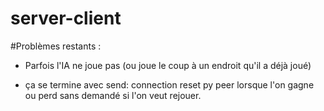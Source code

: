 # server-client

#Problèmes restants :
- Parfois l'IA ne joue pas (ou joue le coup à un endroit qu'il a déjà joué)

- ça se termine avec send: connection reset py peer lorsque l'on gagne ou perd sans demandé si l'on veut rejouer.
